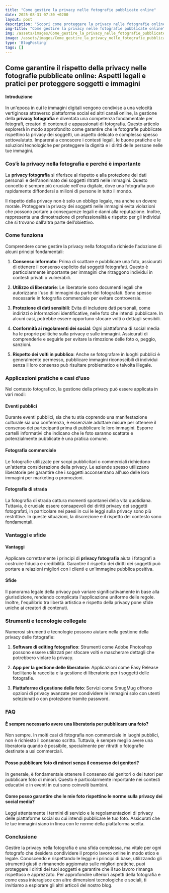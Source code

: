 ```yaml
---
title: "Come gestire la privacy nelle fotografie pubblicate online"
date: 2025-08-31 07:30 +0200
layout: post
description: "Scopri come proteggere la privacy nelle fotografie online: consigli legali e pratici su consenso dei soggetti e liberatorie essenziali per i fotografi."
img-title: "Come gestire la privacy nelle fotografie pubblicate online"
img: /assets/images/Come_gestire_la_privacy_nelle_fotografie_pubblicate_online.jpg
image: /assets/images/Come_gestire_la_privacy_nelle_fotografie_pubblicate_online.jpg
type: 'BlogPosting'
tags: []
---
```


## Come garantire il rispetto della privacy nelle fotografie pubblicate online: Aspetti legali e pratici per proteggere soggetti e immagini

#### Introduzione

In un'epoca in cui le immagini digitali vengono condivise a una velocità vertiginosa attraverso piattaforme social ed altri canali online, la gestione della **privacy fotografia** è diventata una competenza fondamentale per fotografi, creatori di contenuti e appassionati di fotografia. Questo articolo esplorerà in modo approfondito come garantire che le fotografie pubblicate rispettino la privacy dei soggetti, un aspetto delicato e complesso spesso sottovalutato. Imparerai a conoscere i contesti legali, le buone pratiche e le soluzioni tecnologiche per proteggere la dignità e i diritti delle persone nelle tue immagini.

### Cos’è la privacy nella fotografia e perché è importante

La **privacy fotografia** si riferisce al rispetto e alla protezione dei dati personali e dell'anonimato dei soggetti ritratti nelle immagini. Questo concetto è sempre più cruciale nell'era digitale, dove una fotografia può rapidamente diffondersi a milioni di persone in tutto il mondo.

Il rispetto della privacy non è solo un obbligo legale, ma anche un dovere morale. Proteggere la privacy dei soggetti nelle immagini evita violazioni che possono portare a conseguenze legali e danni alla reputazione. Inoltre, rappresenta una dimostrazione di professionalità e rispetto per gli individui che si trovano dall’altra parte dell’obiettivo.

### Come funziona

Comprendere come gestire la privacy nella fotografia richiede l'adozione di alcuni principi fondamentali:

1. **Consenso informato**: Prima di scattare e pubblicare una foto, assicurati di ottenere il consenso esplicito dai soggetti fotografati. Questo è particolarmente importante per immagini che ritraggono individui in contesti privati o vulnerabili.

2. **Utilizzo di liberatorie**: Le liberatorie sono documenti legali che autorizzano l'uso di immagini da parte dei fotografati. Sono spesso necessarie in fotografia commerciale per evitare controversie.

3. **Protezione di dati sensibili**: Evita di includere dati personali, come indirizzi o informazioni identificative, nelle foto che intendi pubblicare. In alcuni casi, potrebbe essere opportuno sfocare volti o dettagli sensibili.

4. **Conformità ai regolamenti dei social**: Ogni piattaforma di social media ha le proprie politiche sulla privacy e sulle immagini. Assicurati di comprenderle e seguirle per evitare la rimozione delle foto o, peggio, sanzioni.

5. **Rispetto dei volti in pubblico**: Anche se fotografare in luoghi pubblici è generalmente permesso, pubblicare immagini riconoscibili di individui senza il loro consenso può risultare problematico e talvolta illegale.

### Applicazioni pratiche e casi d’uso

Nel contesto fotografico, la gestione della privacy può essere applicata in vari modi:

#### Eventi pubblici

Durante eventi pubblici, sia che tu stia coprendo una manifestazione culturale sia una conferenza, è essenziale adottare misure per ottenere il consenso dei partecipanti prima di pubblicare le loro immagini. Esporre cartelli informativi che indicano che le foto saranno scattate e potenzialmente pubblicate è una pratica comune.

#### Fotografia commerciale

Le fotografie utilizzate per scopi pubblicitari o commerciali richiedono un'attenta considerazione della privacy. Le aziende spesso utilizzano liberatorie per garantire che i soggetti acconsentano all'uso delle loro immagini per marketing o promozioni.

#### Fotografia di strada

La fotografia di strada cattura momenti spontanei della vita quotidiana. Tuttavia, è cruciale essere consapevoli dei diritti privacy dei soggetti fotografati, in particolare nei paesi in cui le leggi sulla privacy sono più restrittive. In queste situazioni, la discrezione e il rispetto del contesto sono fondamentali.

### Vantaggi e sfide

#### Vantaggi

Applicare correttamente i principi di **privacy fotografia** aiuta i fotografi a costruire fiducia e credibilità. Garantire il rispetto dei diritti dei soggetti può portare a relazioni migliori con i clienti e un'immagine pubblica positiva.

#### Sfide

Il panorama legale della privacy può variare significativamente in base alla giurisdizione, rendendo complicata l'applicazione uniforme delle regole. Inoltre, l'equilibrio tra libertà artistica e rispetto della privacy pone sfide uniche ai creatori di contenuti.

### Strumenti e tecnologie collegate

Numerosi strumenti e tecnologie possono aiutare nella gestione della privacy delle fotografie:

1. **Software di editing fotografico**: Strumenti come Adobe Photoshop possono essere utilizzati per sfocare volti e mascherare dettagli che potrebbero violare la privacy.

2. **App per la gestione delle liberatorie**: Applicazioni come Easy Release facilitano la raccolta e la gestione di liberatorie per i soggetti delle fotografie.

3. **Piattaforme di gestione delle foto**: Servizi come SmugMug offrono opzioni di privacy avanzate per condividere le immagini solo con utenti selezionati o con protezione tramite password.

### FAQ

#### È sempre necessario avere una liberatoria per pubblicare una foto?

Non sempre. In molti casi di fotografia non commerciale in luoghi pubblici, non è richiesto il consenso scritto. Tuttavia, è sempre meglio avere una liberatoria quando è possibile, specialmente per ritratti o fotografie destinate a usi commerciali.

#### Posso pubblicare foto di minori senza il consenso dei genitori?

In generale, è fondamentale ottenere il consenso dei genitori o dei tutori per pubblicare foto di minori. Questo è particolarmente importante nei contesti educativi e in eventi in cui sono coinvolti bambini.

#### Come posso garantire che le mie foto rispettino le norme sulla privacy dei social media?

Leggi attentamente i termini di servizio e le regolamentazioni di privacy delle piattaforme social su cui intendi pubblicare le tuo foto. Assicurati che le tue immagini siano in linea con le norme della piattaforma scelta.

### Conclusione

Gestire la privacy nella fotografia è una sfida complessa, ma vitale per ogni fotografo che desidera condividere il proprio lavoro online in modo etico e legale. Conoscendo e rispettando le leggi e i principi di base, utilizzando gli strumenti giusti e rimanendo aggiornato sulle migliori pratiche, puoi proteggere i diritti dei tuoi soggetti e garantire che il tuo lavoro rimanga rispettoso e apprezzato. Per approfondire ulteriori aspetti della fotografia e come essa interagisce con altre dimensioni tecnologiche e sociali, ti invitiamo a esplorare gli altri articoli del nostro blog.